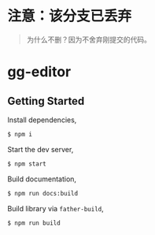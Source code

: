 # 注意：该分支已丢弃

> 为什么不删？因为不舍弃刚提交的代码。

# gg-editor

## Getting Started

Install dependencies,

```bash
$ npm i
```

Start the dev server,

```bash
$ npm start
```

Build documentation,

```bash
$ npm run docs:build
```

Build library via `father-build`,

```bash
$ npm run build
```

